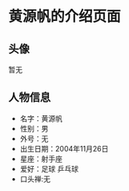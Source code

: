 # 黄源帆的介绍页面

## 头像
暂无

## 人物信息

 - 名字：黄源帆
 - 性别：男
 - 外号：无
 - 出生日期：2004年11月26日
 - 星座：射手座
 - 爱好：足球 乒乓球
 - 口头禅:无